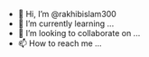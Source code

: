 - 👋 Hi, I’m @rakhibislam300
- 👀 I’m currently learning ...
- 💞️ I’m looking to collaborate on ...
- 📫 How to reach me ...

<!---
rakhibislam300/rakhibislam300 is a ✨ special ✨ repository because its `README.md` (this file) appears on your GitHub profile.
You can click the Preview link to take a look at your changes.
--->
